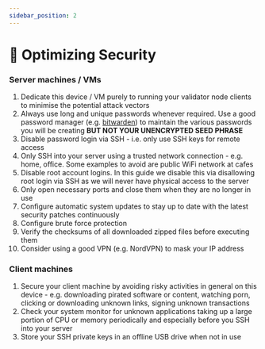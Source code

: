 ```yaml
---
sidebar_position: 2
---
```


# 🔐 Optimizing Security

### Server machines / VMs

1. Dedicate this device / VM purely to running your validator node clients to minimise the potential attack vectors
2. Always use long and unique passwords whenever required. Use a good password manager (e.g. [bitwarden](https://bitwarden.com/)) to maintain the various passwords you will be creating **BUT NOT YOUR UNENCRYPTED SEED PHRASE**
3. Disable password login via SSH - i.e. only use SSH keys for remote access
4. Only SSH into your server using a trusted network connection - e.g. home, office. Some examples to avoid are public WiFi network at cafes
5. Disable root account logins. In this guide we disable this via disallowing root login via SSH as we will never have physical access to the server
6. Only open necessary ports and close them when they are no longer in use
7. Configure automatic system updates to stay up to date with the latest security patches continuously
8. Configure brute force protection
9. Verify the checksums of all downloaded zipped files before executing them
10. Consider using a good VPN (e.g. NordVPN) to mask your IP address

### Client machines

1. Secure your client machine by avoiding risky activities in general on this device - e.g. downloading pirated software or content, watching porn, clicking or downloading unknown links, signing unknown transactions
2. Check your system monitor for unknown applications taking up a large portion of CPU or memory periodically and especially before you SSH into your server
3. Store your SSH private keys in an offline USB drive when not in use
